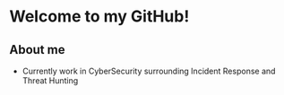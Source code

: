 # Welcome to my GitHub!

## About me
- Currently work in CyberSecurity surrounding Incident Response and Threat Hunting




<!---
SirTedmondson/SirTedmondson is a ✨ special ✨ repository because its `README.md` (this file) appears on your GitHub profile.
You can click the Preview link to take a look at your changes.
--->
